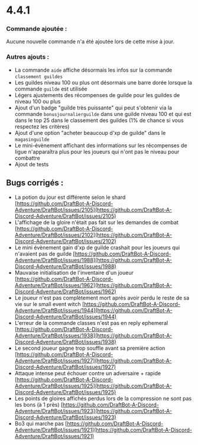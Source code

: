 # 4.4.1

### Commande ajoutée :

Aucune nouvelle commande n'a été ajoutée lors de cette mise à jour.

### Autres ajouts :

* La commande `aide` affiche désormais les infos sur la commande `classement guildes`&#x20;
* Les guildes niveau 100 ou plus ont désormais une barre dorée lorsque la commande `guilde` est utilisée&#x20;
* Légers ajustements des récompenses de guilde pour les guildes de niveau 100 ou plus&#x20;
* Ajout d'un badge "guilde très puissante" qui peut s'obtenir via la commande `bonusjournalierguilde` dans une guilde niveau 100 et qui est dans le top 25 dans le classement des guildes (1% de chance si vous respectez les critères)&#x20;
* Ajout d'une option "acheter beaucoup d'xp de guilde" dans le `magasinguilde`&#x20;
* Le mini-évènement affichant des informations sur les récompenses de ligue n'apparaîtra plus pour les joueurs qui n'ont pas le niveau pour combattre&#x20;
* Ajout de tests

## Bugs corrigés :

* La potion du jour est différente selon le shard [https://github.com/DraftBot-A-Discord-Adventure/DraftBot/issues/2105](https://github.com/DraftBot-A-Discord-Adventure/DraftBot/issues/2105)
* L'affichage de la gloire n'était pas fait sur les demandes de combat [https://github.com/DraftBot-A-Discord-Adventure/DraftBot/issues/2102](https://github.com/DraftBot-A-Discord-Adventure/DraftBot/issues/2102)
* Le mini évènement gain d'xp de guilde crashait pour les joueurs qui n'avaient pas de guilde [https://github.com/DraftBot-A-Discord-Adventure/DraftBot/issues/1988](https://github.com/DraftBot-A-Discord-Adventure/DraftBot/issues/1988)
* Mauvaise initialisation de l'inventaire d'un joueur [https://github.com/DraftBot-A-Discord-Adventure/DraftBot/issues/1962](https://github.com/DraftBot-A-Discord-Adventure/DraftBot/issues/1962)
* Le joueur n'est pas complètement mort après avoir perdu le reste de sa vie sur le small event witch [https://github.com/DraftBot-A-Discord-Adventure/DraftBot/issues/1944](https://github.com/DraftBot-A-Discord-Adventure/DraftBot/issues/1944)
* L'erreur de la commande classes n'est pas en reply ephemeral [https://github.com/DraftBot-A-Discord-Adventure/DraftBot/issues/1938](https://github.com/DraftBot-A-Discord-Adventure/DraftBot/issues/1938)
* Le second joueur gagne trop souffle avant sa première action [https://github.com/DraftBot-A-Discord-Adventure/DraftBot/issues/1927](https://github.com/DraftBot-A-Discord-Adventure/DraftBot/issues/1927)
* Attaque intense peut échouer contre un adversaire + rapide [https://github.com/DraftBot-A-Discord-Adventure/DraftBot/issues/1925](https://github.com/DraftBot-A-Discord-Adventure/DraftBot/issues/1925)
* Les points de gloires affichés perdus lors de la compression ne sont pas les bons (à 1 près) [https://github.com/DraftBot-A-Discord-Adventure/DraftBot/issues/1923](https://github.com/DraftBot-A-Discord-Adventure/DraftBot/issues/1923)
* Bo3 qui marche pas [https://github.com/DraftBot-A-Discord-Adventure/DraftBot/issues/1921](https://github.com/DraftBot-A-Discord-Adventure/DraftBot/issues/1921)
